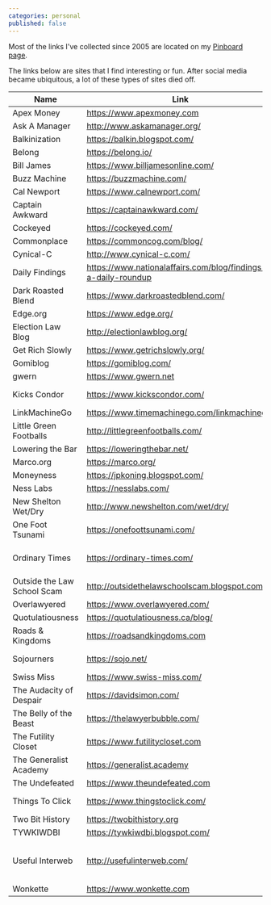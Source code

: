 ```yaml
---
categories: personal
published: false
---
```


Most of the links I've collected since 2005 are located on my [Pinboard page](https://pinboard.in/u:reenum). 

The links below are sites that I find interesting or fun. After social media became ubiquitous, a lot of these types of sites died off.

| Name | Link | Subject |
| --- | --- | --- |
| Apex Money | https://www.apexmoney.com | Money |
| Ask A Manager | http://www.askamanager.org/ | Advice, Work |
| Balkinization | https://balkin.blogspot.com/ | Interesting |
| Belong | https://belong.io/ | Tech |
| Bill James | https://www.billjamesonline.com/ | Baseball |
| Buzz Machine | https://buzzmachine.com/ | Politics, Tech |
| Cal Newport | https://www.calnewport.com/ | Productivity |
| Captain Awkward | https://captainawkward.com/ | Advice |
| Cockeyed | https://cockeyed.com/ | Link Blog |
| Commonplace | https://commoncog.com/blog/ | Productivity |
| Cynical-C | http://www.cynical-c.com/ | Politics |
| Daily Findings | https://www.nationalaffairs.com/blog/findings-a-daily-roundup | Academia |
| Dark Roasted Blend | https://www.darkroastedblend.com/ | Link Blog |
| Edge.org | https://www.edge.org/ | Science |
| Election Law Blog | http://electionlawblog.org/ | Law |
| Get Rich Slowly | https://www.getrichslowly.org/ | Money |
| Gomiblog | https://gomiblog.com/ | Politics |
| gwern | https://www.gwern.net | Science |
| Kicks Condor | https://www.kickscondor.com/ | Indie Web, Tech |
| LinkMachineGo | https://www.timemachinego.com/linkmachinego/ | Link Blog |
| Little Green Footballs | http://littlegreenfootballs.com/ | Politics |
| Lowering the Bar | https://loweringthebar.net/ | Law |
| Marco.org | https://marco.org/ | Tech |
| Moneyness | https://jpkoning.blogspot.com/ | Money |
| Ness Labs | https://nesslabs.com/ | Productivity |
| New Shelton Wet/Dry | http://www.newshelton.com/wet/dry/ | Link Blog |
| One Foot Tsunami | https://onefoottsunami.com/ | Link Blog |
| Ordinary Times | https://ordinary-times.com/ | Culture, Entertainment, Politics |
| Outside the Law School Scam | http://outsidethelawschoolscam.blogspot.com/ | Law |
| Overlawyered | https://www.overlawyered.com/ | Law |
| Quotulatiousness | https://quotulatiousness.ca/blog/ | Link Blog |
| Roads & Kingdoms | https://roadsandkingdoms.com | Culture, Essays |
| Sojourners | https://sojo.net/ | Politics, Religion |
| Swiss Miss | https://www.swiss-miss.com/ | Design |
| The Audacity of Despair | https://davidsimon.com/ | Entertainment |
| The Belly of the Beast | https://thelawyerbubble.com/ | Law |
| The Futility Closet | https://www.futilitycloset.com | History |
| The Generalist Academy | https://generalist.academy | Interesting |
| The Undefeated | https://www.theundefeated.com | Black, Culture |
| Things To Click | https://www.thingstoclick.com/ | Indie Web, Tech |
| Two Bit History | https://twobithistory.org | History, Tech |
| TYWKIWDBI | https://tywkiwdbi.blogspot.com/ | Interesting |
| Useful Interweb | http://usefulinterweb.com/ | Apps, Interesting, Link Blog, Productivity |
| Wonkette | https://www.wonkette.com | Politics |
